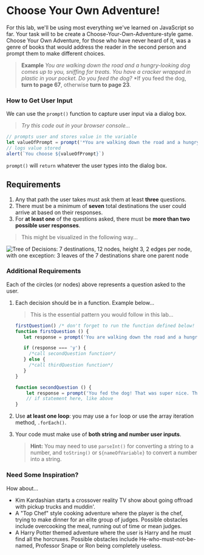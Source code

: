 # Choose Your Own Adventure!

For this lab, we'll be using most everything we've learned on JavaScript so far. Your task will to be create a Choose-Your-Own-Adventure-style game. Choose Your Own Adventure, for those who have never heard of it, was a genre of books that would address the reader in the second person and prompt them to make different choices.

> **Example**
> *You are walking down the road and a hungry-looking dog comes up to you, sniffing for treats. You have a cracker wrapped in plastic in your pocket. Do you feed the dog?*
> *If you feed the dog, **turn to page 67**, otherwise **turn to page 23**.

### How to Get User Input

We can use the `prompt()` function to capture user input via a dialog box.

> *Try this code out in your browser console...*
```js
// prompts user and stores value in the variable
let valueOfPrompt = prompt('*You are walking down the road and a hungry-looking dog comes up to you, sniffing for treats. You have a cracker wrapped in plastic in your pocket. Do you feed the cracker to the dog? (choose y or n)*')
// logs value stored
alert(`You choose ${valueOfPrompt}`)
```

`prompt()` will `return` whatever the user types into the dialog box.


## Requirements


1. Any that path the user takes must ask them at least **three** questions.
2. There must be a minimum of **seven** total destinations the user could arrive at based on their responses.
3. For **at least one** of the questions asked, there must be **more than two possible user responses**.

> This might be visualized in the following way...

![Tree of Decisions: 7 destinations, 12 nodes, height 3, 2 edges per node, with one exception: 3 leaves of the 7 destinations share one parent node](./images/choice-diagram.jpg)


### Additional Requirements

Each of the circles (or nodes) above represents a question asked to the user.

1. Each decision should be in a function. Example below...
     > This is the essential pattern you would follow in this lab...
     ```js
     firstQuestion() /* don't forget to run the function defined below! */
     function firstQuestion () {
        let response = prompt('You are walking down the road and a hungry-looking dog comes up to you, sniffing for treats. You have a cracker wrapped in plastic in your pocket. Do you feed the cracker to the dog? (choose y or n)')

        if (response === 'y') {
          /*call secondQuestion function*/
        } else {
          /*call thirdQuestion function*/
        }
     }

     function secondQuestion () {
         let response = prompt('You fed the dog! That was super nice. The dog offers you a gift of a watch or a pony? (choose watch or pony)')
         // if statement here, like above
     }
     ```

2. Use **at least one loop**: you may use a `for` loop or use the array iteration method, `.forEach()`.
3. Your code must make use of **both string and number user inputs**.
     > **Hint:** You may need to use `parseInt()` for converting a string to a number, and `toString()` or ``${nameOfVariable}`` to convert a number into a string.


### Need Some Inspiration?

How about...
* Kim Kardashian starts a crossover reality TV show about going offroad with pickup trucks and muddin'.
* A "Top Chef" style cooking adventure where the player is the chef, trying to make dinner for an elite group of judges. Possible obstacles include overcooking the meal, running out of time or mean judges.
* A Harry Potter themed adventure where the user is Harry and he must find all the horcruxes. Possible obstacles include He-who-must-not-be-named, Professor Snape or Ron being completely useless.